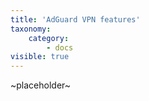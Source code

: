 ```yaml
---
title: 'AdGuard VPN features'
taxonomy:
    category:
        - docs
visible: true
---
```


~placeholder~